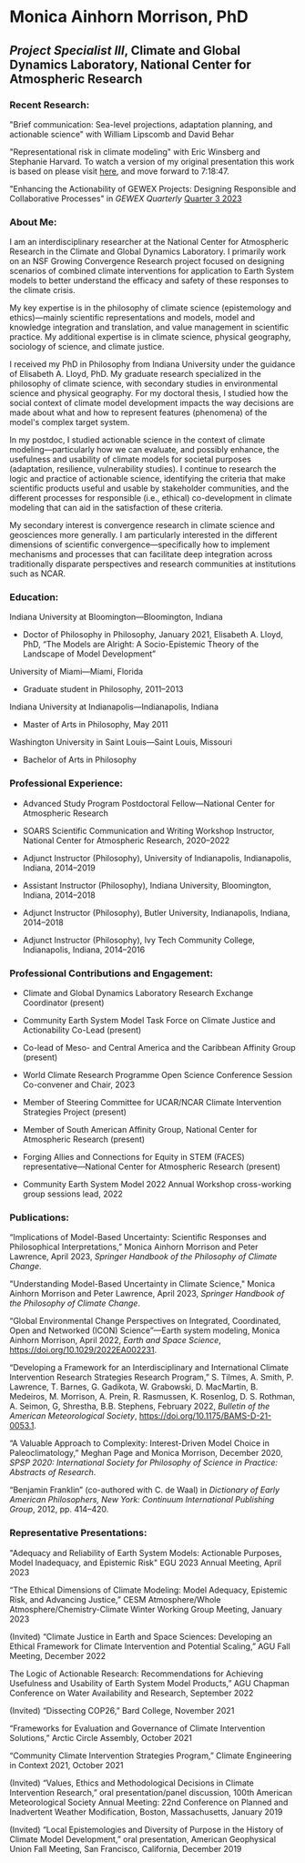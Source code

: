 # Monica Ainhorn Morrison, PhD
## **_Project Specialist III_, Climate and Global Dynamics Laboratory, National Center for Atmospheric Research**

### Recent Research:

"Brief communication: Sea-level projections, adaptation planning, and actionable science" with William Lipscomb and David Behar

"Representational risk in climate modeling" with Eric Winsberg and Stephanie Harvard.
To watch a version of my original presentation this work is based on please visit [here](https://www.youtube.com/watch?v=GVaFjoiB4I4&t=26289s), and move forward to 7:18:47. 

"Enhancing the Actionability of GEWEX Projects: Designing Responsible and Collaborative Processes" in _GEWEX Quarterly_ [Quarter 3 2023](https://www.gewex.org/gewex-content/files_mf/1692987564Q32023.pdf)

### About Me: 

I am an interdisciplinary researcher at the National Center for Atmospheric Research in the Climate and Global Dynamics Laboratory. I primarily work on an NSF Growing Convergence Research project focused on designing scenarios of combined climate interventions for application to Earth System models to better understand the efficacy and safety of these responses to the climate crisis. 

My key expertise is in the philosophy of climate science (epistemology and ethics)—mainly scientific representations and models, model and knowledge integration and translation, and value management in scientific practice. My additional expertise is in climate science, physical geography, sociology of science, and climate justice. 

I received my PhD in Philosophy from Indiana University under the guidance of Elisabeth A. Lloyd, PhD. My graduate research specialized in the philosophy of climate science, with secondary studies in environmental science and physical geography. For my doctoral thesis, I studied how the social context of climate model development impacts the way decisions are made about what and how to represent features (phenomena) of the model's complex target system.

In my postdoc, I studied actionable science in the context of climate modeling—particularly how we can evaluate, and possibly enhance, the usefulness and usability of climate models for societal purposes (adaptation, resilience, vulnerability studies). I continue to research the logic and practice of actionable science, identifying the criteria that make scientific products useful and usable by stakeholder communities, and the different processes for responsible (i.e., ethical) co-development in climate modeling that can aid in the satisfaction of these criteria.

My secondary interest is convergence research in climate science and geosciences more generally. I am particularly interested in the different dimensions of scientific convergence—specifically how to implement mechanisms and processes that can facilitate deep integration across traditionally disparate perspectives and research communities at institutions such as NCAR.

### Education:

Indiana University at Bloomington—Bloomington, Indiana
+ Doctor of Philosophy in Philosophy, January 2021, Elisabeth A. Lloyd, PhD, “The Models are Alright:
A Socio-Epistemic Theory of the Landscape of Model Development”

University of Miami—Miami, Florida
+ Graduate student in Philosophy, 2011–2013

Indiana University at Indianapolis—Indianapolis, Indiana
+ Master of Arts in Philosophy, May 2011

Washington University in Saint Louis—Saint Louis, Missouri
+ Bachelor of Arts in Philosophy

### Professional Experience:

+ Advanced Study Program Postdoctoral Fellow—National Center for Atmospheric Research

+ SOARS Scientific Communication and Writing Workshop Instructor, National Center for Atmospheric Research, 2020–2022

+ Adjunct Instructor (Philosophy), University of Indianapolis, Indianapolis, Indiana, 2014–2019

+ Assistant Instructor (Philosophy), Indiana University, Bloomington, Indiana, 2014–2018

+ Adjunct Instructor (Philosophy), Butler University, Indianapolis, Indiana, 2014–2018

+ Adjunct Instructor (Philosophy), Ivy Tech Community College, Indianapolis, Indiana, 2014–2016

### Professional Contributions and Engagement:

+ Climate and Global Dynamics Laboratory Research Exchange Coordinator (present)

+ Community Earth System Model Task Force on Climate Justice and Actionability Co-Lead (present)

+ Co-lead of Meso- and Central America and the Caribbean Affinity Group (present)

+ World Climate Research Programme Open Science Conference Session Co-convener and Chair, 2023

+ Member of Steering Committee for UCAR/NCAR Climate Intervention Strategies Project (present)

+ Member of South American Affinity Group, National Center for Atmospheric Research (present)

+ Forging Allies and Connections for Equity in STEM (FACES) representative—National Center for Atmospheric Research (present)

+ Community Earth System Model 2022 Annual Workshop cross-working group sessions lead, 2022

### Publications:

“Implications of Model-Based Uncertainty: Scientific Responses and Philosophical Interpretations,” Monica Ainhorn Morrison and Peter Lawrence, April 2023,  _Springer Handbook of the Philosophy of Climate Change_.

"Understanding Model-Based Uncertainty in Climate Science," Monica Ainhorn Morrison and Peter Lawrence, April 2023,  _Springer Handbook of the Philosophy of Climate Change_.

“Global Environmental Change Perspectives on Integrated, Coordinated, Open and Networked (ICON) Science”—Earth system modeling, Monica Ainhorn Morrison, April 2022, _Earth and Space Science_, https://doi.org/10.1029/2022EA002231.

“Developing a Framework for an Interdisciplinary and International Climate Intervention Research Strategies Research Program,” S. Tilmes, A. Smith, P. Lawrence, T. Barnes, G. Gadikota, W. Grabowski, D. MacMartin, B. Medeiros, M. Morrison, A. Prein, R. Rasmussen, K. Rosenlog, D. S. Rothman, A. Seimon, G, Shrestha, B.B. Stephens, February 2022, _Bulletin of the American Meteorological Society_, https://doi.org/10.1175/BAMS-D-21-0053.1.

“A Valuable Approach to Complexity: Interest-Driven Model Choice in Paleoclimatology,” Meghan Page and Monica Morrison, December 2020, _SPSP 2020: International Society for Philosophy of Science in Practice: Abstracts of Research_.

“Benjamin Franklin” (co-authored with C. de Waal) in _Dictionary of Early American Philosophers, New York: Continuum International Publishing Group_, 2012, pp. 414–420.

### Representative Presentations:

"Adequacy and Reliability of Earth System Models: Actionable Purposes, Model Inadequacy, and Epistemic Risk" EGU 2023 Annual Meeting, April 2023

“The Ethical Dimensions of Climate Modeling: Model Adequacy, Epistemic Risk, and Advancing Justice,” CESM Atmosphere/Whole Atmosphere/Chemistry-Climate Winter Working Group Meeting, January 2023

(Invited) “Climate Justice in Earth and Space Sciences: Developing an Ethical Framework for Climate Intervention and Potential Scaling,” AGU Fall Meeting, December 2022

The Logic of Actionable Research: Recommendations for Achieving Usefulness and Usability of Earth System Model Products,” AGU Chapman Conference on Water Availability and Research, September 2022

(Invited) “Dissecting COP26,” Bard College, November 2021

“Frameworks for Evaluation and Governance of Climate Intervention Solutions,” Arctic Circle Assembly, October 2021

“Community Climate Intervention Strategies Program,” Climate Engineering in Context 2021, October 2021

(Invited) “Values, Ethics and Methodological Decisions in Climate Intervention Research,” oral presentation/panel discussion, 100th American Meteorological Society Annual Meeting: 22nd Conference on Planned and Inadvertent Weather Modification, Boston, Massachusetts, January 2019

(Invited) “Local Epistemologies and Diversity of Purpose in the History of Climate Model Development,” oral presentation, American Geophysical Union Fall Meeting, San Francisco, California, December 2019
